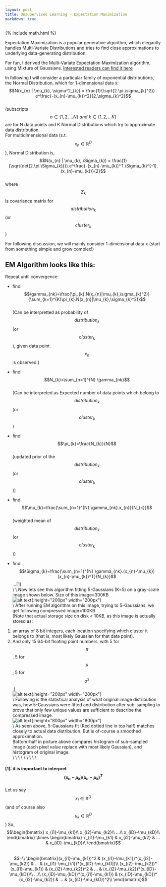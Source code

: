 ```yaml
---
layout: post
title: Unsupervised Learning - Expectation Maximization
markdown: true
---
```

{% include math.html %}

Expectation Maximization is a popular generative algorithm, which elegantly handles Multi-Variate Distributions and tries to find close approximations to underlying data-generating distribution.  

For fun, I derived the Multi-Variate Expectation Maximization algorithm, using Mixture of Gaussians. [Interested readers can find it here](https://yogeshluthra.github.io/Expectation_Maximization_Derivation)

In following I will consider a particular family of exponential distributions, the Normal Distribution, which for 1-dimensional data x:  
$$N(x_{n} | \mu_{k}, \sigma^2_{k}) = \frac{1}{\sqrt{2.\pi.\sigma_{k}^2}} . e^\frac{-(x_{n}-\mu_{k})^2}{2.\sigma_{k}^2}$$  
(subscripts $$n \in \{1,2,...N\}\ and\ k \in \{1,2,...K\}$$ are for N data points and K Normal Distributions which try to approximate data distribution.  
For multidimensional data (s.t. $$x_{n}\in \mathbb{R}^D$$), Normal Distribution is,  
$$N(x_{n} |  \mu_{k}, \Sigma_{k}) = \frac{1}{\sqrt{det(2.\pi.\Sigma_{k})}}.e^\frac{-(x_{n}-\mu_{k})^T.\Sigma_{k}^{-1}.(x_{n}-\mu_{k})}{2}$$  
where $$\Sigma_{k}$$ is covariance matrix for  $$distribution_{k}$$ (or $$cluster_{k}$$)  

For following discussion, we will mainly consider 1-dimensional data x (start from something simple and grow complex!)  

## EM Algorithm looks like this:  
Repeat until convergence:  
- find
$$\gamma_{nk}=\frac{\pi_{k}.N(x_{n}|\mu_{k},\sigma_{k}^2)}{\sum_{k=1}^{K}\pi_{k}.N(x_{n}|\mu_{k},\sigma_{k}^2)}$$  
(Can be interpretted as probability of $$distribution_{k}$$ (or $$cluster_{k}$$), given data point $$x_{n}$$ is observed.)  

- find
$$N_{k}=\sum_{n=1}^{N} \gamma_{nk}$$  
(Can be interpreted as Expected number of data points which belong to $$distribution_{k}$$ (or $$cluster_{k}$$)  

- find
$$\pi_{k}=\frac{N_{k}}{N}$$  
(updated prior of the $$distribution_{k}$$ (or $$cluster_{k}$$))  

- find
$$\mu_{k}=\frac{\sum_{n=1}^{N} \gamma_{nk}.x_{n}}{N_{k}}$$  
(weighted mean of $$distribution_{k}$$ (or $$cluster_{k}$$))

- find
$$\Sigma_{k}=\frac{\sum_{n=1}^{N} \gamma_{nk}.(x_{n}-\mu_{k})(x_{n}-\mu_{k})^T}{N_{k}}$$ ...[1]  
  \\
  \\
Now lets see this algorithm fitting 5-Gaussians (K=5) on a gray-scale image shown below. Size of this image=300KB  
![alt text]({{site.url}}/images/road.png "Road"){:height="200px" width="200px"}  
\\
After running EM algorithm on this image, trying to 5-Gaussians, we get following compressed image=100KB  
(Note that actual storage size on disk < 10KB, as this image is actually stored as:  
1. an array of 8 bit integers, each location specifying which cluster it belongs to (that is, most likely Gaussian for that data point).  
2. And only 15 64-bit floating point numbers, with 5 for $$\pi$$, 5 for $$\mu$$, 5 for $$\sigma^2$$.)  
![alt text]({{site.url}}/images/road_best_segment.png "Road Segmented"){:height="200px" width="200px"}  
\\
Following is the statistical analysis of what original image distribution was, how 5-Gaussians were fitted and distribution after sub-sampling to prove that only few unique values are sufficient to describe the compressed image.  
![alt text]({{site.url}}/images/5Gauss_fit_on_grayScale_road.png "5Gauss_fit_on_grayScale_road"){:height="800px" width="800px"}  
\\
As seen above, 5-Gaussians fit (Red dotted line in top half) matches closely to actual data distribution. But is of-course a smoothed approximation.  
Bottom-half in picture above compares histogram of sub-sampled image (each pixel value replace with most likely Gaussian), and histogram of original image.  
  \\
  \\
  \\
  \\
  \\
  \\
  \\
  \\
  \\  
#### [1]: it is important to interpret $$(x_{n}-\mu_{k})(x_{n}-\mu_{k})^T$$  
Let us say $$x_i \in \mathbb{R}^D$$ (and of course also $$\mu_{k} \in \mathbb{R}^D$$)
So,
$$\begin{bmatrix}
x_{i1}-\mu_{k1}\\
x_{i2}-\mu_{k2}\\
...\\
x_{iD}-\mu_{kD}\\
\end{bmatrix}
\times
\begin{bmatrix}
x_{i1}-\mu_{k1} & x_{i2}-\mu_{k2} & ... & x_{iD}-\mu_{kD}\\
\end{bmatrix}$$  
$$=\\
\begin{bmatrix}(x_{i1}-\mu_{k1})^2 & (x_{i1}-\mu_{k1})*(x_{i2}-\mu_{k2}) & ... & (x_{i1}-\mu_{k1})*(x_{iD}-\mu_{kD})\\
(x_{i2}-\mu_{k2})*(x_{i1}-\mu_{k1}) & (x_{i2}-\mu_{k2})^2 & ... & (x_{i2}-\mu_{k2})*(x_{iD}-\mu_{kD})\\
...\\
(x_{iD}-\mu_{kD})*(x_{i1}-\mu_{k1}) & (x_{iD}-\mu_{kD})*(x_{i2}-\mu_{k2}) & ... & (x_{iD}-\mu_{kD})^2\\
\end{bmatrix}$$  
